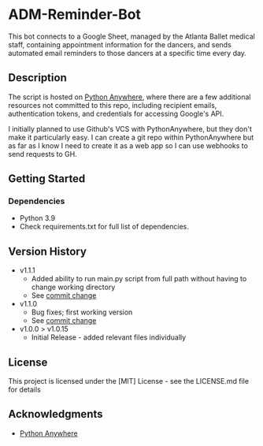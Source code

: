 # ADM-Reminder-Bot

This bot connects to a Google Sheet, managed by the Atlanta Ballet medical staff, containing appointment information for the dancers, 
and sends automated email reminders to those dancers at a specific time every day.

## Description

The script is hosted on [Python Anywhere](https://www.pythonanywhere.com/), where there are a few additional resources not committed 
to this repo, including recipient emails, authentication tokens, and credentials for accessing Google's API.

I initially planned to use Github's VCS with PythonAnywhere, but they don't make it particularly easy. I can create a git repo within PythonAnywhere
but as far as I know I need to create it as a web app so I can use webhooks to send requests to GH.

## Getting Started

### Dependencies

* Python 3.9
* Check requirements.txt for full list of dependencies.


## Version History

* v1.1.1
    * Added ability to run main.py script from full path without having to change working directory
    * See [commit change](https://github.com/thomas-davidoff/ADM-Reminder-Bot/tree/v1.1.1)
* v1.1.0
    * Bug fixes; first working version
    * See [commit change](https://github.com/thomas-davidoff/ADM-Reminder-Bot/tree/v1.1.0)
* v1.0.0 > v1.0.15
    * Initial Release - added relevant files individually

## License

This project is licensed under the [MIT] License - see the LICENSE.md file for details

## Acknowledgments

* [Python Anywhere](https://pythonanywhere.com)
